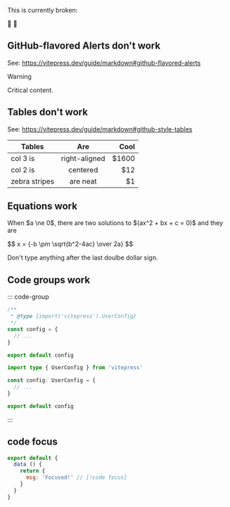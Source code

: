 This is currently broken: 

:cold_face: :100:

## GitHub-flavored Alerts don't work
See: https://vitepress.dev/guide/markdown#github-flavored-alerts

> [!WARNING]
> Critical content.

## Tables don't work
See: https://vitepress.dev/guide/markdown#github-style-tables

| Tables        |      Are      |  Cool |
| ------------- | :-----------: | ----: |
| col 3 is      | right-aligned | \$1600 |
| col 2 is      |   centered    |   \$12 |
| zebra stripes |   are neat    |    $1 |

## Equations work

When \$a \ne 0\$, there are two solutions to \$(ax^2 + bx + c = 0)\$ and they are

\$\$ x = {-b \pm \sqrt{b^2-4ac} \over 2a} \$\$

Don't type anything after the last doulbe dollar sign.

## Code groups work

::: code-group

```js [config.js]
/**
 * @type {import('vitepress').UserConfig}
 */
const config = {
  // ...
}

export default config
```

```ts [config.ts]
import type { UserConfig } from 'vitepress'

const config: UserConfig = {
  // ...
}

export default config
```

:::

## code focus

```js
export default {
  data () {
    return {
      msg: 'Focused!' // [!code focus]
    }
  }
}
```